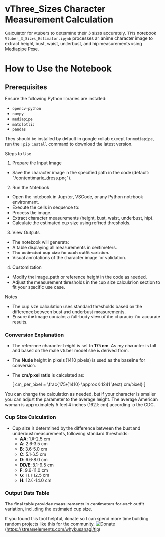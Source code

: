 # vThree_Sizes Character Measurement Calculation
Calculator for vtubers to determine their 3 sizes accurately.
This notebook `Vtuber_3_Sizes_Estimator.ipynb` processes an anime character image to extract height, bust, waist, underbust, and hip measurements using Mediapipe Pose.

# How to Use the Notebook

## Prerequisites

Ensure the following Python libraries are installed:

- `opencv-python`
- `numpy`
- `mediapipe`
- `matplotlib`
- `pandas`

They should be installed by default in google collab except for `mediapipe`, run the `!pip install` command to download the latest version.

Steps to Use

1. Prepare the Input Image
- Save the character image in the specified path in the code (default: "/content/marie_dress.png").

2. Run the Notebook
- Open the notebook in Jupyter, VSCode, or any Python notebook environment.
- Execute the cells in sequence to:
- Process the image.
- Extract character measurements (height, bust, waist, underbust, hip).
- Calculate the estimated cup size using refined thresholds.

3. View Outputs
- The notebook will generate:
- A table displaying all measurements in centimeters.
- The estimated cup size for each outfit variation.
- Visual annotations of the character image for validation.

4. Customization
- Modify the image_path or reference height in the code as needed.
- Adjust the measurement thresholds in the cup size calculation section to fit your specific use case.

Notes
- The cup size calculation uses standard thresholds based on the difference between bust and underbust measurements.
- Ensure the image contains a full-body view of the character for accurate results.


### Conversion Explanation
- The reference character height is set to **175 cm**. As my character is tall and based on the male vtuber model she is derived from.
- The **Nude** height in pixels (1410 pixels) is used as the baseline for conversion.
- The **cm/pixel ratio** is calculated as:
  
  \[
  cm\_per\_pixel = \frac{175}{1410} \approx 0.1241 \text{ cm/pixel}
  \]

You can change the calculation as needed, but if your character is smaller you can adjust the parameter to the average height.
The average American woman is approximately 5 feet 4 inches (162.5 cm) according to the CDC.

### Cup Size Calculation
- Cup size is determined by the difference between the bust and underbust measurements, following standard thresholds:
  - **AA**: 1.0-2.5 cm
  - **A**: 2.6-3.5 cm
  - **B**: 3.6-5.0 cm
  - **C**: 5.1-6.5 cm
  - **D**: 6.6-8.0 cm
  - **DD/E**: 8.1-9.5 cm
  - **F**: 9.6-11.0 cm
  - **G**: 11.1-12.5 cm
  - **H**: 12.6-14.0 cm

### Output Data Table
The final table provides measurements in centimeters for each outfit variation, including the estimated cup size.

If you found this tool helpful, donate so I can spend more time building random projects like this for the community. 
![Donate](https://s3.whykusanagi.xyz/Simple_Header_Image.png)(https://streamelements.com/whykusanagi/tip)
